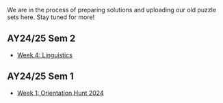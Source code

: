 We are in the process of preparing solutions and uploading our old puzzle sets here. Stay tuned for more!

## AY24/25 Sem 2

- [Week 4: Linguistics](../archives/AY2425S2_W4.pdf)

## AY24/25 Sem 1

- [Week 1: Orientation Hunt 2024](https://nuspuzzlehunt.com/)
